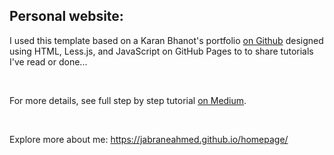 ## Personal website: 


I used this template based on a Karan Bhanot's portfolio [on Github](https://github.com/kb22/kb22.github.io) designed using HTML, Less.js, and JavaScript on GitHub Pages to to share tutorials I've read or done...

&nbsp;

For more details, see full step by step tutorial [on Medium](https://medium.com/@evanca/set-up-your-portfolio-website-in-less-than-10-minutes-with-github-pages-d0efa8ff56fd).

&nbsp;

Explore more about me: https://jabraneahmed.github.io/homepage/



